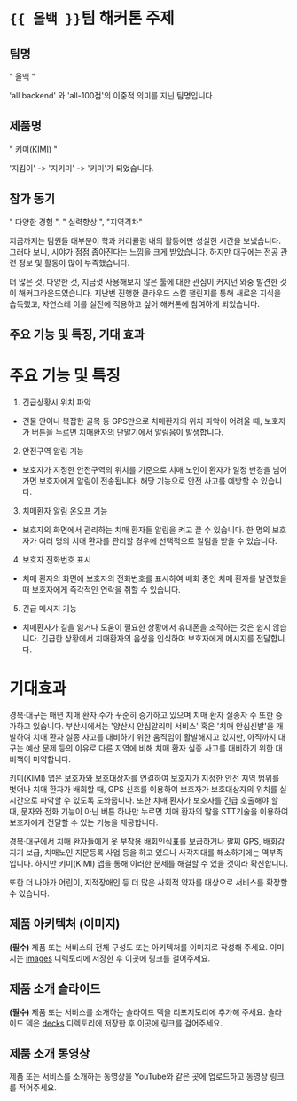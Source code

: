 # `{{ 올백 }}`팀 해커톤 주제

## 팀명

" 올백 "

'all backend' 와 'all-100점'의 이중적 의미를 지닌 팀명입니다. 

## 제품명

" 키미(KIMI) "

'지킴이' -> '지키미' -> '키미'가 되었습니다.

## 참가 동기

" 다양한 경험 ", " 실력향상 ", "지역격차"

지금까지는 팀원들 대부분이 학과 커리큘럼 내의 활동에만 성실한 시간을 보냈습니다. 
그러다 보니, 시야가 점점 좁아진다는 느낌을 크게 받았습니다.
하지만 대구에는 전공 관련 정보 및 활동이 많이 부족했습니다.

더 많은 것, 다양한 것, 지금껏 사용해보지 않은 툴에 대한 관심이 커지던 와중 발견한 것이 해커그라운드였습니다. 
지난번 진행한 클라우드 스킬 챌린지를 통해 새로운 지식을 습득했고, 자연스레 이를 실전에 적용하고 싶어 해커톤에 참여하게 되었습니다.

## 주요 기능 및 특징, 기대 효과

# 주요 기능 및 특징 

1. 긴급상황시 위치 파악
- 건물 안이나 복잡한 골목 등 GPS만으로 치매환자의 위치 파악이 어려울 때, 보호자가 버튼을 누르면 치매환자의 단말기에서 알림음이 발생합니다.

2. 안전구역 알림 기능
- 보호자가 지정한 안전구역의 위치를 기준으로 치매 노인이 환자가 일정 반경을 넘어가면 보호자에게 알림이 전송됩니다. 해당 기능으로 안전 사고를 예방할 수 있습니다.

3. 치매환자 알림 온오프 기능
- 보호자의 화면에서 관리하는 치매 환자들 알림을 켜고 끌 수 있습니다. 한 명의 보호자가 여러 명의 치매 환자를 관리할 경우에 선택적으로 알림을 받을 수 있습니다.

4. 보호자 전화번호 표시
- 치매 환자의 화면에 보호자의 전화번호를 표시하여 배회 중인 치매 환자를 발견했을 때 보호자에게 즉각적인 연락을 취할 수 있습니다.

5.  긴급 메시지 기능
- 치매환자가 길을 잃거나 도움이 필요한 상황에서 휴대폰을 조작하는 것은 쉽지 않습니다. 긴급한 상황에서 치매환자의 음성을 인식하여 보호자에게 메시지를 전달합니다.


# 기대효과 

경북·대구는 매년 치매 환자 수가 꾸준히 증가하고 있으며 치매 환자 실종자 수 또한 증가하고 있습니다.
부산시에서는 '양산시 안심알리미 서비스' 혹은 '치매 안심신발'을 개발하여 치매 환자 실종 사고를 대비하기 위한 움직임이 활발해지고 있지만, 아직까지 대구는 예산 문제 등의 이유로 다른 지역에 비해 치매 환자 실종 사고를 대비하기 위한 대비책이 미약합니다. 

키미(KIMI) 앱은 보호자와 보호대상자를 연결하여 보호자가 지정한 안전 지역 범위를 벗어나 치매 환자가 배회할 때, GPS 신호를 이용하여 보호자가 보호대상자의 위치를 실시간으로 파악할 수 있도록 도와줍니다. 또한 치매 환자가 보호자를 긴급 호출해야 할 때, 문자와 전화 기능이 아닌 버튼 하나만 누르면 치매 환자의 말을 STT기술을 이용하여 보호자에게 전달할 수 있는 기능을 제공합니다. 

경북·대구에서 치매 환자들에게 옷 부착용 배회인식표를 보급하거나 팔찌 GPS, 배회감지기 보급, 치매노인 지문등록 사업 등을 하고 있으나 사각지대를 해소하기에는 역부족입니다. 하지만 키미(KIMI) 앱을 통해 이러한 문제를 해결할 수 있을 것이라 확신합니다.

또한 더 나아가 어린이, 지적장애인 등 더 많은 사회적 약자를 대상으로 서비스를 확장할 수 있습니다.

## 제품 아키텍처 (이미지)

**(필수)** 제품 또는 서비스의 전체 구성도 또는 아키텍처를 이미지로 작성해 주세요. 이미지는 [images](./images) 디렉토리에 저장한 후 이곳에 링크를 걸어주세요.

## 제품 소개 슬라이드

**(필수)** 제품 또는 서비스를 소개하는 슬라이드 덱을 리포지토리에 추가해 주세요. 슬라이드 덱은 [decks](./decks) 디렉토리에 저장한 후 이곳에 링크를 걸어주세요.

## 제품 소개 동영상

제품 또는 서비스를 소개하는 동영상을 YouTube와 같은 곳에 업로드하고 동영상 링크를 적어주세요.
